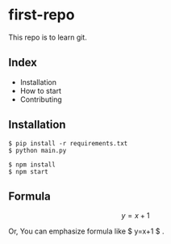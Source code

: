 # first-repo

This repo is to learn git.

## Index

- Installation
- How to start
- Contributing

## Installation

```shell
$ pip install -r requirements.txt
$ python main.py
```

```shell
$ npm install
$ npm start
```

## Formula

$$ y=x+1 $$

Or, You can emphasize formula like $ y=x+1 $ .
